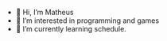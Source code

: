 - 👋 Hi, I’m Matheus
- 👀 I’m interested in programming and games
- 🌱 I’m currently learning schedule.

